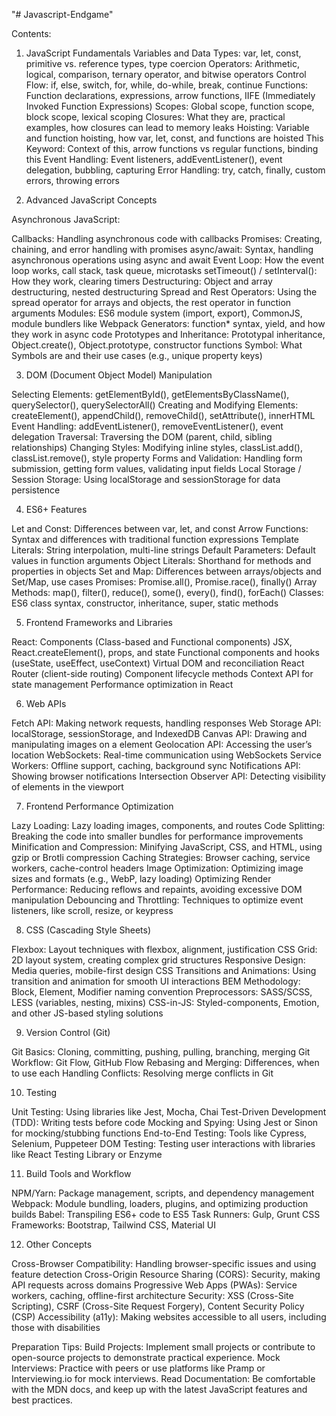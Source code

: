 "# Javascript-Endgame" 

Contents: 
1. JavaScript Fundamentals
Variables and Data Types: var, let, const, primitive vs. reference types, type coercion
Operators: Arithmetic, logical, comparison, ternary operator, and bitwise operators
Control Flow: if, else, switch, for, while, do-while, break, continue
Functions: Function declarations, expressions, arrow functions, IIFE (Immediately Invoked Function Expressions)
Scopes: Global scope, function scope, block scope, lexical scoping
Closures: What they are, practical examples, how closures can lead to memory leaks
Hoisting: Variable and function hoisting, how var, let, const, and functions are hoisted
This Keyword: Context of this, arrow functions vs regular functions, binding this
Event Handling: Event listeners, addEventListener(), event delegation, bubbling, capturing
Error Handling: try, catch, finally, custom errors, throwing errors

2. Advanced JavaScript Concepts

Asynchronous JavaScript:

Callbacks: Handling asynchronous code with callbacks
Promises: Creating, chaining, and error handling with promises
async/await: Syntax, handling asynchronous operations using async and await
Event Loop: How the event loop works, call stack, task queue, microtasks
setTimeout() / setInterval(): How they work, clearing timers
Destructuring: Object and array destructuring, nested destructuring
Spread and Rest Operators: Using the spread operator for arrays and objects, the rest operator in function arguments
Modules: ES6 module system (import, export), CommonJS, module bundlers like Webpack
Generators: function* syntax, yield, and how they work in async code
Prototypes and Inheritance: Prototypal inheritance, Object.create(), Object.prototype, constructor functions
Symbol: What Symbols are and their use cases (e.g., unique property keys)


3. DOM (Document Object Model) Manipulation

Selecting Elements: getElementById(), getElementsByClassName(), querySelector(), querySelectorAll()
Creating and Modifying Elements: createElement(), appendChild(), removeChild(), setAttribute(), innerHTML
Event Handling: addEventListener(), removeEventListener(), event delegation
Traversal: Traversing the DOM (parent, child, sibling relationships)
Changing Styles: Modifying inline styles, classList.add(), classList.remove(), style property
Forms and Validation: Handling form submission, getting form values, validating input fields
Local Storage / Session Storage: Using localStorage and sessionStorage for data persistence

4. ES6+ Features

Let and Const: Differences between var, let, and const
Arrow Functions: Syntax and differences with traditional function expressions
Template Literals: String interpolation, multi-line strings
Default Parameters: Default values in function arguments
Object Literals: Shorthand for methods and properties in objects
Set and Map: Differences between arrays/objects and Set/Map, use cases
Promises: Promise.all(), Promise.race(), finally()
Array Methods: map(), filter(), reduce(), some(), every(), find(), forEach()
Classes: ES6 class syntax, constructor, inheritance, super, static methods

5. Frontend Frameworks and Libraries

React:
Components (Class-based and Functional components)
JSX, React.createElement(), props, and state
Functional components and hooks (useState, useEffect, useContext)
Virtual DOM and reconciliation
React Router (client-side routing)
Component lifecycle methods
Context API for state management
Performance optimization in React

6. Web APIs

Fetch API: Making network requests, handling responses
Web Storage API: localStorage, sessionStorage, and IndexedDB
Canvas API: Drawing and manipulating images on a <canvas> element
Geolocation API: Accessing the user’s location
WebSockets: Real-time communication using WebSockets
Service Workers: Offline support, caching, background sync
Notifications API: Showing browser notifications
Intersection Observer API: Detecting visibility of elements in the viewport

7. Frontend Performance Optimization

Lazy Loading: Lazy loading images, components, and routes
Code Splitting: Breaking the code into smaller bundles for performance improvements
Minification and Compression: Minifying JavaScript, CSS, and HTML, using gzip or Brotli compression
Caching Strategies: Browser caching, service workers, cache-control headers
Image Optimization: Optimizing image sizes and formats (e.g., WebP, lazy loading)
Optimizing Render Performance: Reducing reflows and repaints, avoiding excessive DOM manipulation
Debouncing and Throttling: Techniques to optimize event listeners, like scroll, resize, or keypress

8. CSS (Cascading Style Sheets)

Flexbox: Layout techniques with flexbox, alignment, justification
CSS Grid: 2D layout system, creating complex grid structures
Responsive Design: Media queries, mobile-first design
CSS Transitions and Animations: Using transition and animation for smooth UI interactions
BEM Methodology: Block, Element, Modifier naming convention
Preprocessors: SASS/SCSS, LESS (variables, nesting, mixins)
CSS-in-JS: Styled-components, Emotion, and other JS-based styling solutions

9. Version Control (Git)

Git Basics: Cloning, committing, pushing, pulling, branching, merging
Git Workflow: Git Flow, GitHub Flow
Rebasing and Merging: Differences, when to use each
Handling Conflicts: Resolving merge conflicts in Git

10. Testing

Unit Testing: Using libraries like Jest, Mocha, Chai
Test-Driven Development (TDD): Writing tests before code
Mocking and Spying: Using Jest or Sinon for mocking/stubbing functions
End-to-End Testing: Tools like Cypress, Selenium, Puppeteer
DOM Testing: Testing user interactions with libraries like React Testing Library or Enzyme

11. Build Tools and Workflow

NPM/Yarn: Package management, scripts, and dependency management
Webpack: Module bundling, loaders, plugins, and optimizing production builds
Babel: Transpiling ES6+ code to ES5
Task Runners: Gulp, Grunt
CSS Frameworks: Bootstrap, Tailwind CSS, Material UI

12. Other Concepts

Cross-Browser Compatibility: Handling browser-specific issues and using feature detection
Cross-Origin Resource Sharing (CORS): Security, making API requests across domains
Progressive Web Apps (PWAs): Service workers, caching, offline-first architecture
Security: XSS (Cross-Site Scripting), CSRF (Cross-Site Request Forgery), Content Security Policy (CSP)
Accessibility (a11y): Making websites accessible to all users, including those with disabilities

Preparation Tips:
Build Projects: Implement small projects or contribute to open-source projects to demonstrate practical experience.
Mock Interviews: Practice with peers or use platforms like Pramp or Interviewing.io for mock interviews.
Read Documentation: Be comfortable with the MDN docs, and keep up with the latest JavaScript features and best practices.
